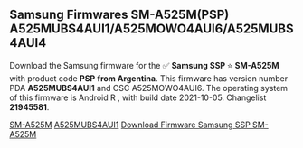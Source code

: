 <h2>Samsung Firmwares SM-A525M(PSP) A525MUBS4AUI1/A525MOWO4AUI6/A525MUBS4AUI4</h2>
Download the Samsung firmware for the ✅ <strong>Samsung SSP </strong> ⭐ <strong>SM-A525M</strong> with product code <strong>PSP</strong> <strong> from Argentina</strong>. This firmware has version number PDA <strong>A525MUBS4AUI1</strong> and CSC A525MOWO4AUI6. The operating system of this firmware is Android R , with build date 2021-10-05. Changelist <strong>21945581</strong>.


[SM-A525M](https://samfirm.shop/samsung/model/SM-A525M)
[A525MUBS4AUI1](https://samfirm.shop/samsung/pda/A525MUBS4AUI1)
[Download Firmware Samsung SSP SM-A525M](https://samfirm.shop/samsung/firmware/462336)
